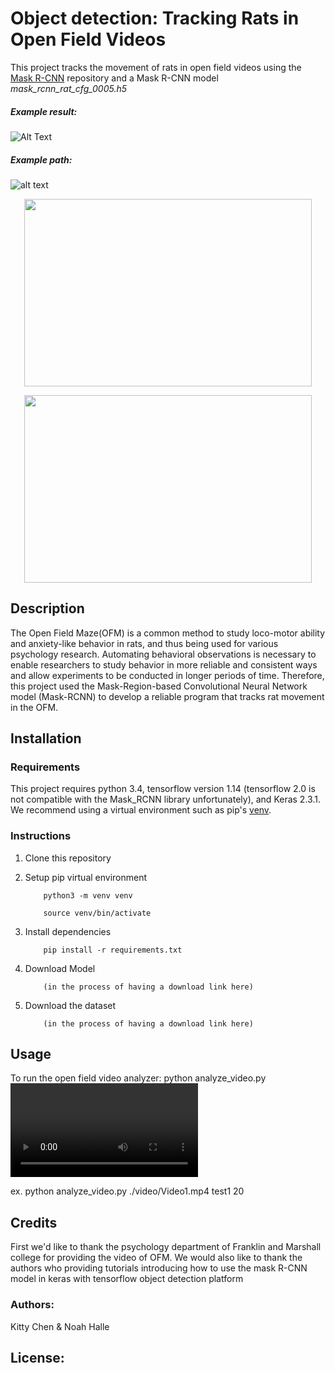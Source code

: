 # Object detection: Tracking Rats in Open Field Videos

This project tracks the movement of rats in open field videos using the [Mask R-CNN](https://github.com/matterport/Mask_RCNN) repository and a Mask R-CNN model *mask_rcnn_rat_cfg_0005.h5*

##### Example result:
![Alt Text](https://github.com/nhalle/rat-openfield-maskrcnn/blob/master/example.gif)
##### Example path:
![alt text](https://github.com/nhalle/rat-openfield-maskrcnn/blob/master/example_path_result.png)

<p align="center">
  <img width="460" height="300" src="https://github.com/nhalle/rat-openfield-maskrcnn/blob/master/example.gif">
</p>

<p align="center">
  <img width="460" height="300" src="https://github.com/nhalle/rat-openfield-maskrcnn/blob/master/example_path_result.png">
</p>

## Description

The Open Field Maze(OFM) is a common method to study loco-motor ability and anxiety-like behavior in rats, and thus being used for various psychology research. Automating behavioral observations is necessary to enable researchers to study behavior in more reliable and consistent ways and allow experiments to be conducted in longer periods of time. Therefore, this project used the Mask-Region-based Convolutional Neural Network model (Mask-RCNN) to develop a reliable program that tracks rat movement in the OFM.


## Installation

### Requirements

This project requires python 3.4, tensorflow version 1.14 (tensorflow 2.0 is not compatible with the Mask_RCNN library unfortunately), and Keras 2.3.1. We recommend using a virtual environment such as pip's [venv](https://packaging.python.org/guides/installing-using-pip-and-virtual-environments/).

### Instructions

1. Clone this repository

2. Setup pip virtual environment

           python3 -m venv venv
            
           source venv/bin/activate

2. Install dependencies

           pip install -r requirements.txt

3. Download Model 
      
           (in the process of having a download link here)

4. Download the dataset
      
           (in the process of having a download link here)


## Usage

To run the open field video analyzer:
python analyze_video.py <path of video> <video name> <number of frames>

ex.
python analyze_video.py ./video/Video1.mp4 test1 20


## Credits

First we'd like to thank the psychology department of Franklin and Marshall college for providing the video of OFM. We would also like to thank the authors who providing tutorials introducing how to use the mask R-CNN model in keras with tensorflow object detection platform

### Authors: 
Kitty Chen & Noah Halle


## License:
